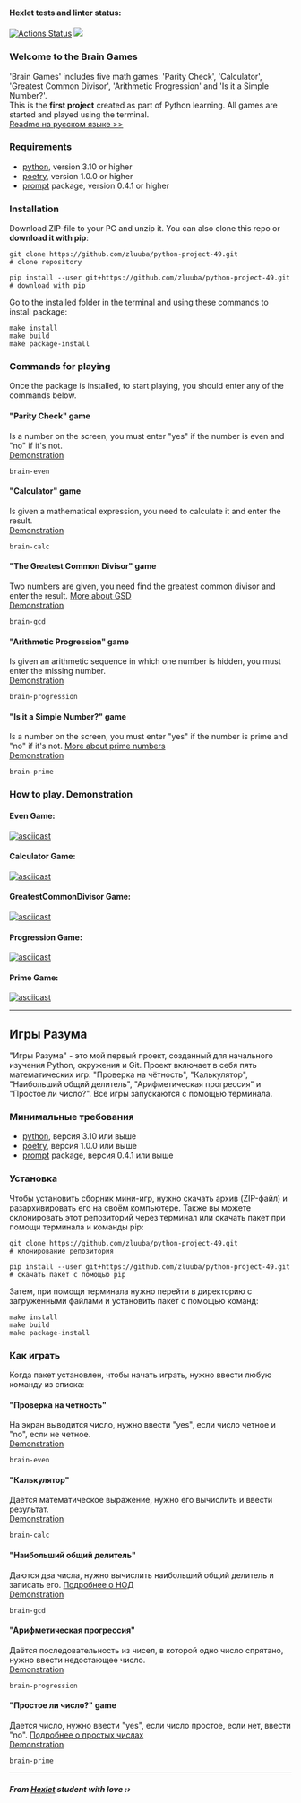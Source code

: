 #### Hexlet tests and linter status:
[![Actions Status](https://github.com/zluuba/python-project-49/workflows/hexlet-check/badge.svg)](https://github.com/zluuba/python-project-49/actions) <a href="https://codeclimate.com/github/zluuba/python-project-49/maintainability"><img src="https://api.codeclimate.com/v1/badges/8f30055514168a104cb1/maintainability" /></a>


### Welcome to the Brain Games
'Brain Games' includes five math games: 'Parity Check', 'Calculator', 'Greatest Common Divisor', 'Arithmetic Progression' and 'Is it a Simple Number?'. <br />
This is the **first project** created as part of Python learning.
All games are started and played using the terminal. <br />
[Readme на русском языке >>](https://github.com/zluuba/python-project-49#%D0%B8%D0%B3%D1%80%D1%8B-%D1%80%D0%B0%D0%B7%D1%83%D0%BC%D0%B0)

### Requirements
- [python](https://www.python.org/), version 3.10 or higher
- [poetry](https://python-poetry.org/), version 1.0.0 or higher
- [prompt](https://prompt.readthedocs.io/en/latest/) package, version 0.4.1 or higher

### Installation
Download ZIP-file to your PC and unzip it.
You can also clone this repo or **download it with pip**:
```ch
git clone https://github.com/zluuba/python-project-49.git                   # clone repository
```
```ch
pip install --user git+https://github.com/zluuba/python-project-49.git      # download with pip
```

Go to the installed folder in the terminal and using these commands to install package:
```ch
make install
make build
make package-install
```

### Commands for playing
Once the package is installed, to start playing, you should enter any of the commands below.

#### **"Parity Check"** game
Is a number on the screen, you must enter "yes" if the number is even and "no" if it's not. <br />
[Demonstration](https://github.com/zluuba/python-project-49#even-game)
```ch
brain-even
```

#### **"Calculator"** game
Is given a mathematical expression, you need to calculate it and enter the result. <br />
[Demonstration](https://github.com/zluuba/python-project-49#calculator-game-1)
```ch
brain-calc
```

#### **"The Greatest Common Divisor"** game
Two numbers are given, you need find the greatest common divisor and enter the result. [More about GSD](https://en.wikipedia.org/wiki/Greatest_common_divisor) <br />
[Demonstration](https://github.com/zluuba/python-project-49#greatestcommondivisor-game)
```ch
brain-gcd
```

#### **"Arithmetic Progression"** game
Is given an arithmetic sequence in which one number is hidden, you must enter the missing number. <br />
[Demonstration](https://github.com/zluuba/python-project-49#progression-game)
```ch
brain-progression
```

#### **"Is it a Simple Number?"** game
Is a number on the screen, you must enter "yes" if the number is prime and "no" if it's not. [More about prime numbers](https://en.wikipedia.org/wiki/Prime_number) <br />
[Demonstration](https://github.com/zluuba/python-project-49#prime-game)
```ch
brain-prime
```


### How to play. Demonstration

#### Even Game:
[![asciicast](https://asciinema.org/a/h6cIIpEGMbiNajL8XJ02GrOPX.svg)](https://asciinema.org/a/h6cIIpEGMbiNajL8XJ02GrOPX)

#### Calculator Game:
[![asciicast](https://asciinema.org/a/H00VVTCBDKfmdu3LVuOQPEMza.svg)](https://asciinema.org/a/H00VVTCBDKfmdu3LVuOQPEMza)

#### GreatestCommonDivisor Game:
[![asciicast](https://asciinema.org/a/hgcLbeJ0WcWTQIHewflnZrFGQ.svg)](https://asciinema.org/a/hgcLbeJ0WcWTQIHewflnZrFGQ)

#### Progression Game:
[![asciicast](https://asciinema.org/a/PBE94ttXoDZKKZ4EcT5A3vaC7.svg)](https://asciinema.org/a/PBE94ttXoDZKKZ4EcT5A3vaC7)

#### Prime Game:
[![asciicast](https://asciinema.org/a/rELtozb3KeYL1sz5XDkqLyZhv.svg)](https://asciinema.org/a/rELtozb3KeYL1sz5XDkqLyZhv)

<hr>

## Игры Разума
"Игры Разума" - это мой первый проект, созданный для начального изучения Python, окружения и Git. Проект включает в себя пять математических игр: "Проверка на чётность", "Калькулятор", "Наибольший общий делитель", "Арифметическая прогрессия" и "Простое ли число?".
Все игры запускаются с помощью терминала.

### Минимальные требования
- [python](https://www.python.org/), версия 3.10 или выше
- [poetry](https://python-poetry.org/), версия 1.0.0 или выше
- [prompt](https://prompt.readthedocs.io/en/latest/) package, версия 0.4.1 или выше


### Установка
Чтобы установить сборник мини-игр, нужно скачать архив (ZIP-файл) и разархивировать его на своём компьютере.
Также вы можете склонировать этот репозиторий через терминал или скачать пакет при помощи терминала и команды pip:
```ch
git clone https://github.com/zluuba/python-project-49.git                   # клонирование репозитория
```
```ch
pip install --user git+https://github.com/zluuba/python-project-49.git      # скачать пакет с помощью pip
```

Затем, при помощи терминала нужно перейти в директорию с загруженными файлами и установить пакет с помощью команд:
```ch
make install
make build
make package-install
```

### Как играть
Когда пакет установлен, чтобы начать играть, нужно ввести любую команду из списка:

#### **"Проверка на четность"**
На экран выводится число, нужно ввести "yes", если число четное и "no", если не четное. <br />
[Demonstration](https://github.com/zluuba/python-project-49#even-game)
```ch
brain-even
```

#### **"Калькулятор"**
Даётся математическое выражение, нужно его вычислить и ввести результат. <br />
[Demonstration](https://github.com/zluuba/python-project-49#calculator-game-1)
```ch
brain-calc
```

#### **"Наибольший общий делитель"**
Даются два числа, нужно вычислить наибольший общий делитель и записать его. [Подробнее о НОД](https://ru.wikipedia.org/wiki/%D0%9D%D0%B0%D0%B8%D0%B1%D0%BE%D0%BB%D1%8C%D1%88%D0%B8%D0%B9_%D0%BE%D0%B1%D1%89%D0%B8%D0%B9_%D0%B4%D0%B5%D0%BB%D0%B8%D1%82%D0%B5%D0%BB%D1%8C) <br />
[Demonstration](https://github.com/zluuba/python-project-49#greatestcommondivisor-game)
```ch
brain-gcd
```

#### **"Арифметическая прогрессия"**
Даётся последовательность из чисел, в которой одно число спрятано, нужно ввести недостающее число. <br />
[Demonstration](https://github.com/zluuba/python-project-49#progression-game)
```ch
brain-progression
```

#### **"Простое ли число?"** game
Дается число, нужно ввести "yes", если число простое, если нет, ввести "no". [Подробнее о простых числах](https://ru.wikipedia.org/wiki/%D0%9F%D1%80%D0%BE%D1%81%D1%82%D0%BE%D0%B5_%D1%87%D0%B8%D1%81%D0%BB%D0%BE) <br />
[Demonstration](https://github.com/zluuba/python-project-49#prime-game)
```ch
brain-prime
```

<hr>

##### From [Hexlet](https://hexlet.io/my) student with love :› <br />
